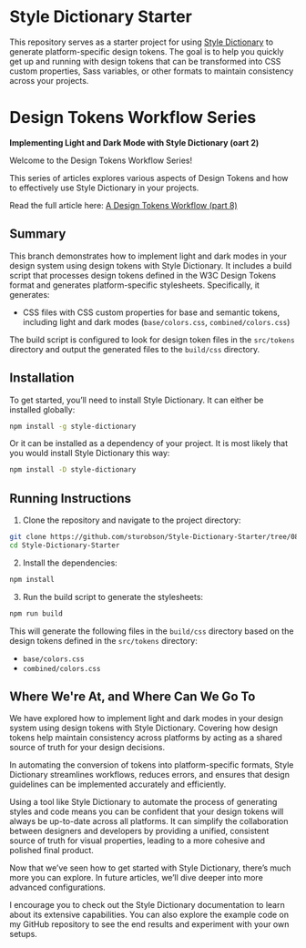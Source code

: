 # Style Dictionary Starter

This repository serves as a starter project for using [Style Dictionary](https://v4.styledictionary.com) to generate platform-specific design tokens. The goal is to help you quickly get up and running with design tokens that can be transformed into CSS custom properties, Sass variables, or other formats to maintain consistency across your projects.

# Design Tokens Workflow Series

**Implementing Light and Dark Mode with Style Dictionary (oart 2)**

Welcome to the Design Tokens Workflow Series!

This series of articles explores various aspects of Design Tokens and how to effectively use Style Dictionary in your projects.

Read the full article here: [A Design Tokens Workflow (part 8)](https://www.alwaystwisted.com/articles/a-design-tokens-workflow-part-8)

## Summary

This branch demonstrates how to implement light and dark modes in your design system using design tokens with Style Dictionary. It includes a build script that processes design tokens defined in the W3C Design Tokens format and generates platform-specific stylesheets. Specifically, it generates:

- CSS files with CSS custom properties for base and semantic tokens, including light and dark modes (`base/colors.css`, `combined/colors.css`)

The build script is configured to look for design token files in the `src/tokens` directory and output the generated files to the `build/css` directory.

## Installation

To get started, you’ll need to install Style Dictionary. It can either be installed globally:

```bash
npm install -g style-dictionary
```

Or it can be installed as a dependency of your project. It is most likely that you would install Style Dictionary this way:

```bash
npm install -D style-dictionary
```

## Running Instructions

1. Clone the repository and navigate to the project directory:

```bash
git clone https://github.com/sturobson/Style-Dictionary-Starter/tree/08a-Light-and-Dark-Mode-2
cd Style-Dictionary-Starter
```

2. Install the dependencies:

```bash
npm install
```

3. Run the build script to generate the stylesheets:

```bash
npm run build
```

This will generate the following files in the `build/css` directory based on the design tokens defined in the `src/tokens` directory:

- `base/colors.css`
- `combined/colors.css`

## Where We're At, and Where Can We Go To

We have explored how to implement light and dark modes in your design system using design tokens with Style Dictionary. Covering how design tokens help maintain consistency across platforms by acting as a shared source of truth for your design decisions.

In automating the conversion of tokens into platform-specific formats, Style Dictionary streamlines workflows, reduces errors, and ensures that design guidelines can be implemented accurately and efficiently.

Using a tool like Style Dictionary to automate the process of generating styles and code means you can be confident that your design tokens will always be up-to-date across all platforms. It can simplify the collaboration between designers and developers by providing a unified, consistent source of truth for visual properties, leading to a more cohesive and polished final product.

Now that we’ve seen how to get started with Style Dictionary, there’s much more you can explore. In future articles, we’ll dive deeper into more advanced configurations.

I encourage you to check out the Style Dictionary documentation to learn about its extensive capabilities. You can also explore the example code on my GitHub repository to see the end results and experiment with your own setups.
